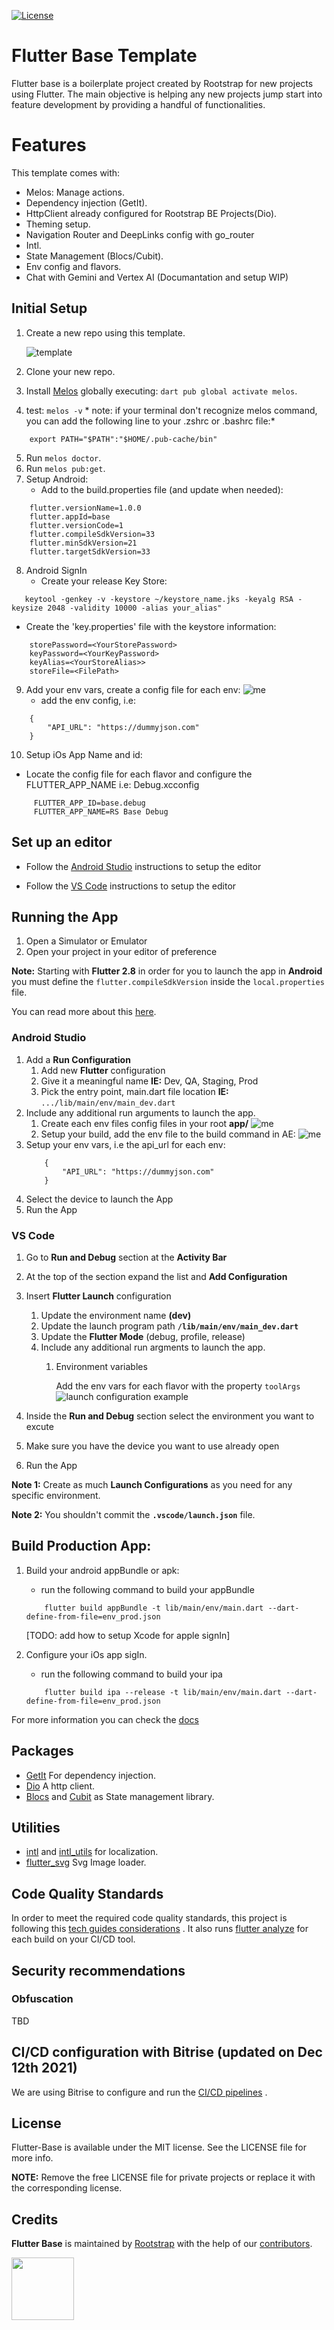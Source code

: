 [![License](https://img.shields.io/github/license/rootstrap/ios-base.svg)](https://github.com/rootstrap/flutter-base/blob/master/LICENSE.md)

# Flutter Base Template

Flutter base is a boilerplate project created by Rootstrap for new projects using Flutter. The main
objective is helping any new projects jump start into feature development by providing a handful of
functionalities.

# Features

This template comes with:

- Melos: Manage actions.
- Dependency injection (GetIt).
- HttpClient already configured for Rootstrap BE Projects(Dio).
- Theming setup.
- Navigation Router and DeepLinks config with go_router
- Intl.
- State Management (Blocs/Cubit).
- Env config and flavors.
- Chat with Gemini and Vertex AI (Documantation and setup WIP)

## Initial Setup

1. Create a new repo using this template.

   ![template](app/template.png)
2. Clone your new repo.
3. Install [Melos](https://melos.invertase.dev/getting-started) globally executing: `dart pub global activate melos`.
4. test: `melos -v` * note: if your terminal don't recognize melos command, you can add the following line to your .zshrc or .bashrc file:*
```text
    export PATH="$PATH":"$HOME/.pub-cache/bin"
``` 
5. Run `melos doctor`. 
6. Run `melos pub:get`. 
7. Setup Android:
    - Add to the build.properties file (and update when needed):
```text 
    flutter.versionName=1.0.0
    flutter.appId=base
    flutter.versionCode=1
    flutter.compileSdkVersion=33
    flutter.minSdkVersion=21
    flutter.targetSdkVersion=33 
```

8. Android SignIn
    - Create your release Key Store:

```text
   keytool -genkey -v -keystore ~/keystore_name.jks -keyalg RSA -keysize 2048 -validity 10000 -alias your_alias"
```

- Create the 'key.properties' file with the keystore information:

```text
    storePassword=<YourStorePassword>
    keyPassword=<YourKeyPassword>
    keyAlias=<YourStoreAlias>>
    storeFile=<FilePath>
```

9. Add your env vars, create a config file for each env:
   ![me](env_config_files.png)
    - add the env config, i.e:

```text
    {
        "API_URL": "https://dummyjson.com"
    }
```

10. Setup iOs App Name and id:
   - Locate the config file for each flavor and configure the FLUTTER_APP_NAME i.e: Debug.xcconfig
```text
     FLUTTER_APP_ID=base.debug
     FLUTTER_APP_NAME=RS Base Debug
```

## Set up an editor

- Follow the [Android Studio](https://docs.flutter.dev/get-started/editor?tab=androidstudio)
  instructions to setup the editor

- Follow the [VS Code](https://docs.flutter.dev/get-started/editor?tab=vscode) instructions to setup
  the editor

## Running the App

1. Open a Simulator or Emulator
2. Open your project in your editor of preference

**Note:** Starting with **Flutter 2.8** in order for you to launch the app in **Android** you must
define the `flutter.compileSdkVersion` inside the `local.properties` file.

You can read more about
this [here](https://docs.page/bizz84/complete-flutter-course/faq/android-build-gradle-issues).

### Android Studio

1. Add a **Run Configuration**
    1. Add new **Flutter** configuration
    2. Give it a meaningful name **IE:** Dev, QA, Staging, Prod
    3. Pick the entry point, main.dart file location **IE:** ``.../lib/main/env/main_dev.dart``
2. Include any additional run arguments to launch the app.
    1. Create each env files config files in your root **app/**
       ![me](env_config_files.png)
    2. Setup your build, add the env file to the build command in AE:
       ![me](env_config.png)
3. Setup your env vars, i.e the api_url for each env:
    ```text
        {
            "API_URL": "https://dummyjson.com"
        }
    ```
4. Select the device to launch the App
5. Run the App

### VS Code

1. Go to **Run and Debug** section at the **Activity Bar**
2. At the top of the section expand the list and **Add Configuration**
3. Insert **Flutter Launch** configuration
    1. Update the environment name **(dev)**
    2. Update the launch program path **``/lib/main/env/main_dev.dart``**
    3. Update the **Flutter Mode** (debug, profile, release)
    4. Include any additional run argments to launch the app.
        1. Environment variables

           Add the env vars for each flavor with the property ``toolArgs``
           ![launch configuration example](app/vs-code-launch-configuration.png)

4. Inside the **Run and Debug** section select the environment you want to excute
5. Make sure you have the device you want to use already open
6. Run the App

**Note 1:** Create as much **Launch Configurations** as you need for any specific environment.

**Note 2:** You shouldn't commit the **``.vscode/launch.json``** file.

## Build Production App:

1. Build your android appBundle or apk:
    - run the following command to build your appBundle

    ```text
        flutter build appBundle -t lib/main/env/main.dart --dart-define-from-file=env_prod.json
    ```

   [TODO: add how to setup Xcode for apple signIn]
2. Configure your iOs app sigIn.
    - run the following command to build your ipa

    ```text
        flutter build ipa --release -t lib/main/env/main.dart --dart-define-from-file=env_prod.json
    ```

For more information you can check the [docs](https://dartcode.org/docs/launch-configuration/)

## Packages

- [GetIt](https://pub.dev/packages/get_it) For dependency injection.
- [Dio](https://pub.dev/packages/dio) A http client.
- [Blocs](https://pub.dev/packages/bloc) and [Cubit](https://pub.dev/packages/flutter_bloc) as State
  management library.

## Utilities

- [intl](https://pub.dev/packages/intl) and [intl_utils](https://pub.dev/packages/intl_utils) for
  localization.
- [flutter_svg](https://pub.dev/packages/flutter_svg) Svg Image loader.

## Code Quality Standards

In order to meet the required code quality standards, this project is following
this [tech guides considerations](https://github.com/rootstrap/tech-guides/blob/master/flutter/README.md)
.
It also runs [flutter analyze](https://dart.dev/tools/dart-analyze) for each build on your CI/CD
tool.

## Security recommendations

### Obfuscation

TBD

## CI/CD configuration with Bitrise (updated on Dec 12th 2021)

We are using Bitrise to configure and run
the [CI/CD pipelines](https://www.notion.so/rootstrap/Flutter-CI-CD-9a0a5957ee8442908fc00c3ea8f49bf1)
.

## License

Flutter-Base is available under the MIT license. See the LICENSE file for more info.

**NOTE:** Remove the free LICENSE file for private projects or replace it with the corresponding
license.

## Credits

**Flutter Base** is maintained by [Rootstrap](http://www.rootstrap.com) with the help of
our [contributors](https://github.com/rootstrap/flutter-base/contributors).

[<img src="https://s3-us-west-1.amazonaws.com/rootstrap.com/img/rs.png" width="100"/>](http://www.rootstrap.com)
